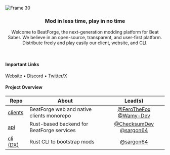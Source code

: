 ![Frame 30](https://github.com/beat-forge/.github/assets/52982404/52ac3459-2242-45d9-8995-2c0fedc58ef3)

<h3 align="center">Mod in less time, play in no time</h3>
<p align="center">Welcome to BeatForge, the next-generation modding platform for Beat Saber. We believe in an open-source, transparent, and user-first platform. Distribute freely and play easily our client, website, and CLI.</p>
<br>

<h4>Important Links</h3>

[Website](https://beatforge.net) • [Discord](https://discord.gg/HTVrjFENaZ) • [Twitter/X](https://x.com/beatforged)
<br>
<h4>Project Overview</h3>

|Repo|About|Lead(s)|
|---|---|:-:|
|[clients](https://github.com/beat-forge/clients)|BeatForge web and native clients monorepo|[@FeroTheFox](https://github.com/ferothefox) [@Wamy-Dev](https://github.com/Wamy-Dev)
|[api](https://github.com/beat-forge/api)|Rust-based backend for BeatForge services|[@ChecksumDev](https://github.com/ChecksumDev) [@sargon64](https://github.com/sargon64)
|[cli (DX)](https://github.com/beat-forge/cli)|Rust CLI to bootstrap mods|[@sargon64](https://github.com/sargon64)
